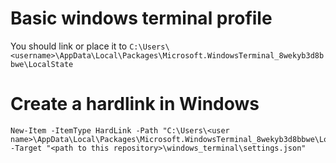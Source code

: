 # Basic windows terminal profile

You should link or place it to `C:\Users\<username>\AppData\Local\Packages\Microsoft.WindowsTerminal_8wekyb3d8bbwe\LocalState`

# Create a hardlink in Windows

```pwsh
New-Item -ItemType HardLink -Path "C:\Users\<user name>\AppData\Local\Packages\Microsoft.WindowsTerminal_8wekyb3d8bbwe\LocalState\settings.json" -Target "<path to this repository>\windows_terminal\settings.json"
```
